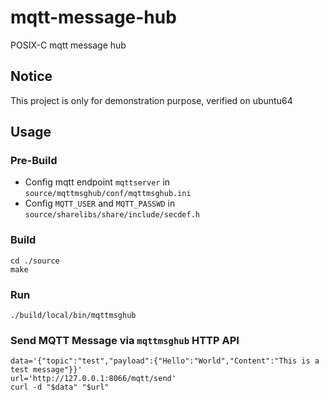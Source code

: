 # mqtt-message-hub

POSIX-C mqtt message hub 

## Notice

This project is only for demonstration purpose, verified on ubuntu64

## Usage

### Pre-Build

* Config mqtt endpoint ```mqttserver``` in ```source/mqttmsghub/conf/mqttmsghub.ini```
* Config ```MQTT_USER``` and ```MQTT_PASSWD``` in ```source/sharelibs/share/include/secdef.h```

### Build 

    cd ./source
    make

### Run
    
    ./build/local/bin/mqttmsghub

### Send MQTT Message via ```mqttmsghub``` HTTP API

    data='{"topic":"test","payload":{"Hello":"World","Content":"This is a test message"}}'
    url='http://127.0.0.1:8066/mqtt/send'
    curl -d "$data" "$url"